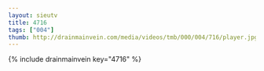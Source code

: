 ```yaml
--- 
layout: sieutv
title: 4716
tags: ["004"]
thumb: http://drainmainvein.com/media/videos/tmb/000/004/716/player.jpg
---
```

{% include drainmainvein key="4716" %} 
